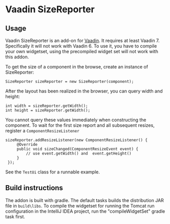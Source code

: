 # Vaadin SizeReporter

## Usage
Vaadin SizeReporter is an add-on for [Vaadin](https://vaadin.com). It requires at least Vaadin 7.
Specifically it will not work with Vaadin 6. To use it, you have to compile your own widgetset, using the
precompiled widget set will not work with this addon.

To get the size of a component in the browse, create an instance of SizeReporter:

    SizeReporter sizeReporter = new SizeReporter(component);

After the layout has been realized in the browser, you can query width and height:

    int width = sizeReporter.getWidth();
    int height = sizeReporter.getWidth();

You cannot query these values immediately when constructing the component. To wait for the
first size report and all subsequent resizes, register a `ComponentResizeListener`

    sizeReporter.addResizeListener(new ComponentResizeListener() {
         @Override
         public void sizeChanged(ComponentResizeEvent event) {
             // use event.getWidth() and  event.getHeight()
         }
     });

See the `TestUi` class for a runnable example.

## Build instructions

The addon is built with gradle. The default tasks builds the distribution JAR file in `build\libs`.
To compile the widgetset for running the Tomcat run configuration in the IntelliJ IDEA project,
run the "compileWidgetSet" gradle task first.
